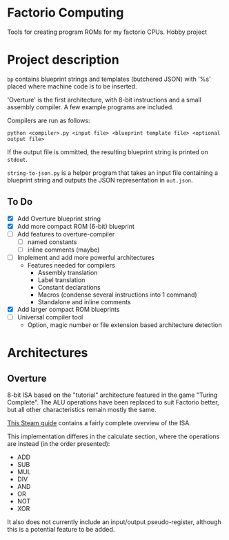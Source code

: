 # Factorio Computing
Tools for creating program ROMs for my factorio CPUs. Hobby project

# Project description
`bp` contains blueprint strings and templates (butchered JSON) with '%s' placed where machine code is to be inserted.

'Overture' is the first architecture, with 8-bit instructions and a small assembly compiler. A few example
programs are included.

Compilers are run as follows:
```
python <compiler>.py <input file> <blueprint template file> <optional output file>
```
If the output file is ommitted, the resulting blueprint string is printed on `stdout`.

`string-to-json.py` is a helper program that takes an input file containing a blueprint string and outputs the JSON representation in `out.json`.

## To Do
- [x] Add Overture blueprint string
- [x] Add more compact ROM (6-bit) blueprint
- [ ] Add features to overture-compiler
  - [ ] named constants
  - [ ] inline comments (maybe)
- [ ] Implement and add more powerful architectures
  - Features needed for compilers
    - Assembly translation
    - Label translation
    - Constant declarations
    - Macros (condense several instructions into 1 command)
    - Standalone and inline comments
- [x] Add larger compact ROM blueprints
- [ ] Universal compiler tool
  - Option, magic number or file extension based architecture detection

# Architectures
## Overture
8-bit ISA based on the "tutorial" architecture featured in the game "Turing Complete". The ALU operations have been replaced to suit Factorio better, but all other characteristics remain mostly the same.

[This Steam guide](https://steamcommunity.com/sharedfiles/filedetails/?id=2782647016) contains a fairly complete overview of the ISA.

This implementation differes in the calculate section, where the operations are instead (in the order presented):
- ADD
- SUB
- MUL
- DIV
- AND
- OR
- NOT
- XOR

It also does not currently include an input/output pseudo-register, although this is a potential feature to be added.